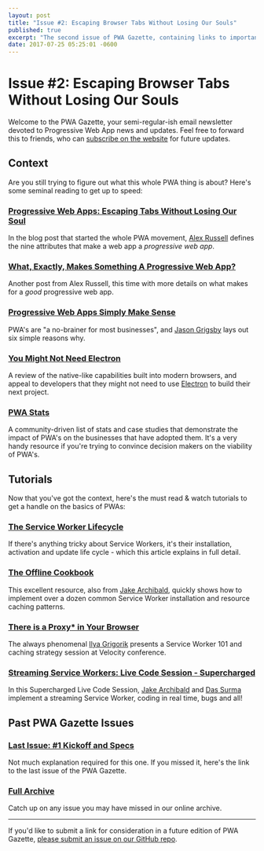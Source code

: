 ```yaml
---
layout: post
title: "Issue #2: Escaping Browser Tabs Without Losing Our Souls"
published: true
excerpt: "The second issue of PWA Gazette, containing links to important information about PWA's."
date: 2017-07-25 05:25:01 -0600
---
```


# Issue #2: Escaping Browser Tabs Without Losing Our Souls

Welcome to the PWA Gazette, your semi-regular-ish email newsletter devoted to Progressive Web App news and updates. Feel free to forward this to friends, who can [subscribe on the website](http://pwagazette.com/) for future updates.

## Context
Are you still trying to figure out what this whole PWA thing is about? Here's some seminal reading to get up to speed:

### [Progressive Web Apps: Escaping Tabs Without Losing Our Soul](https://infrequently.org/2015/06/progressive-apps-escaping-tabs-without-losing-our-soul/)
In the blog post that started the whole PWA movement, [Alex Russell](https://twitter.com/slightlylate) defines the nine attributes that make a web app a *progressive web app*.

### [What, Exactly, Makes Something A Progressive Web App?](https://infrequently.org/2016/09/what-exactly-makes-something-a-progressive-web-app/)
Another post from Alex Russell, this time with more details on what makes for a *good* progressive web app.

### [Progressive Web Apps Simply Make Sense](https://cloudfour.com/thinks/progressive-web-apps-simply-make-sense/)
PWA's are "a no-brainer for most businesses", and [Jason Grigsby](https://twitter.com/grigs) lays out six simple reasons why.

### [You Might Not Need Electron](https://youmightnotneedelectron.com/)
A review of the native-like capabilities built into modern browsers, and appeal to developers that they might not need to use [Electron](https://electron.atom.io/) to build their next project.

### [PWA Stats](https://www.pwastats.com/)
A community-driven list of stats and case studies that demonstrate the impact of PWA's on the businesses that have adopted them. It's a very handy resource if you're trying to convince decision makers on the viability of PWA's.

## Tutorials
Now that you've got the context, here's the must read & watch tutorials to get a handle on the basics of PWAs:

### [The Service Worker Lifecycle](https://developers.google.com/web/fundamentals/instant-and-offline/service-worker/lifecycle)
If there's anything tricky about Service Workers, it's their installation, activation and update life cycle - which this article explains in full detail.

### [The Offline Cookbook](https://developers.google.com/web/fundamentals/instant-and-offline/offline-cookbook/)
This excellent resource, also from [Jake Archibald](https://twitter.com/jaffathecake), quickly shows how to implement over a dozen common Service Worker installation and resource caching patterns.

### [There is a Proxy* in Your Browser](https://www.youtube.com/watch?v=etACK2qbHfc)
The always phenomenal [Ilya Grigorik](https://twitter.com/igrigorik) presents a Service Worker 101 and caching strategy session at Velocity conference.

### [Streaming Service Workers: Live Code Session - Supercharged](https://www.youtube.com/watch?v=3Tr-scf7trE)
In this Supercharged Live Code Session, [Jake Archibald](https://twitter.com/jaffathecake) and [Das Surma](https://twitter.com/dassurma) implement a streaming Service Worker, coding in real time, bugs and all!

## Past PWA Gazette Issues

### [Last Issue: #1 Kickoff and Specs](http://pwagazette.com/1-Kickoff-and-Specs/)
Not much explanation required for this one. If you missed it, here's the link to the last issue of the PWA Gazette.

### [Full Archive](http://pwagazette.com/archive/)
Catch up on any issue you may have missed in our online archive.

---

If you'd like to submit a link for consideration in a future edition of PWA Gazette, [please submit an issue on our GitHub repo](https://github.com/nikmd23/pwa-gazette/issues/new).